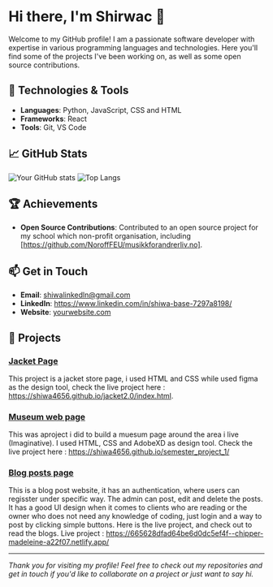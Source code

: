 

# Hi there, I'm Shirwac 👋

Welcome to my GitHub profile! I am a passionate software developer with expertise in various programming languages and technologies. Here you'll find some of the projects I've been working on, as well as some open source contributions.

## 🔧 Technologies & Tools

- **Languages**: Python, JavaScript, CSS and HTML
- **Frameworks**: React
- **Tools**: Git, VS Code

## 📈 GitHub Stats
![Your GitHub stats](https://github-readme-stats.vercel.app/api?username=shiwa4656&show_icons=true&hide_border=true)
![Top Langs](https://github-readme-stats.vercel.app/api/top-langs/?username=shiwa4656&layout=compact&hide_border=true)

## 🏆 Achievements

- **Open Source Contributions**: Contributed to an open source project for my school which non-profit organisation, including [https://github.com/NoroffFEU/musikkforandrerliv.no].

## 📫 Get in Touch

- **Email**: shiwalinkedln@gmail.com
- **LinkedIn**: https://www.linkedin.com/in/shiwa-base-7297a8198/
- **Website**: [yourwebsite.com](https://yourwebsite.com)



## 🚀 Projects

### [Jacket Page](https://github.com/shiwa4656/jacket2.0)
This project is a jacket store page, i used HTML and CSS while used figma as the design tool, check the live project here : https://shiwa4656.github.io/jacket2.0/index.html.

### [Museum web page](https://github.com/shiwa4656/semester_project_1)
This was aproject i did to build  a muesum page around the area i live (Imaginative). I used HTML, CSS and AdobeXD as design tool. Check the live project here : https://shiwa4656.github.io/semester_project_1/

### [Blog posts page](https://github.com/NoroffFEU/FED1-PE1-shiwa4656)
This is a blog post website, it has an authentication, where users can regisster under specific way. The admin can post, edit and delete the posts. It has a good UI design when it comes to clients who are reading or the owner who does not need any knowledge of coding, just login and a way to post by clicking simple buttons. Here is the live project, and check out to read the blogs. Live project : https://665628dfad64be6d0dc5ef4f--chipper-madeleine-a22f07.netlify.app/




---

*Thank you for visiting my profile! Feel free to check out my repositories and get in touch if you'd like to collaborate on a project or just want to say hi.*

